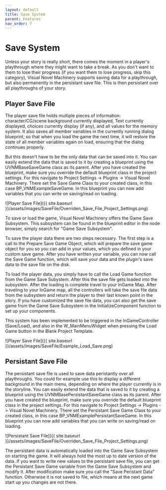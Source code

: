 ```yaml
---
layout: default
title: Save System
parent: Features
nav_order: 7
---
```


# Save System
Unless your story is really short, there comes the moment in a player's playthrough where they might want to take a break. As you don't want to them to lose their progress (if you want them to lose progress, skip this category), Visual Novel Machinery supports saving data for a playthrough, but also permanently in the persistant save file. This is then persistant over all playthroughs of your story.

## Player Save File
The player save file holds multiple pieces of information: character/CG/scene background currently displayed, Text currently displayed, choices currently display (if any), and all values for the memory system. It also saves all member variables in the currently running dialog blueprint, so that when you load the game the next time, it will restore the state of all member variables again on load, ensuring that the dialog continues properly.

But this doesn't have to be the only data that can be saved into it. You can easily extend the data that is saved to it by creating a blueprint using the UVNMBaseSaveGame class as its parent. After you have created the blueprint, make sure you override the default blueprint class in the project settings. For this navigate to Project Settings -> Plugins -> Visual Novel Machinery. There set the Save Game Class to your created class, in this case BP_VNMExampleSaveGame. In this blueprint you can now add variables that you can write on saving/read on loading.

![Player Save File]({{ site.baseurl }}/assets/images/SaveFile/Overriden_Save_File_Project_Settings.png)

To save or load the game, Visual Novel Machinery offers the Game Save Subsystem. This subsystem can be found in the blueprint editor in the node browser, simply search for "Game Save Subsystem". 

To save the player data there are two steps necessary. The first step is a call to the Prepare Save Game Object, which will prepare the save game object for you so you can add in your values, which you defined in your custom save game. After you have written your variable, you can now call the Save Game function, which will save your data and the plugin's save data to the save file on the disk.

To load the player data, you simply have to call the Load Game function from the Game Save Subystem. After this the save file gets loaded into the subsystem. After the loading is complete travel to your InGame Map. After traveling to your InGame map, all the controllers will take the save file data from the subsystem and return the player to their last known point in the story. If you have customized the save file data, you can also get the save game from the Game Save Subsystem in the InitializeComponent function to set up your components.

This system has been implemented to be triggered in the InGameController (Save/Load), and also in the W_MainMenuWidget when pressing the Load Game button in the Blank Project Template.

![Player Save File]({{ site.baseurl }}/assets/images/SaveFile/Example_Load_Save.png)

## Persistant Save File
The persistant save file is used to save data peristantly over all playthroughs. You could for example use this to display a different background in the main menu, depending on where the player currently is in the storyline. You can easily extend the data that is saved to it by creating a blueprint using the UVNMBasePersistantSaveGame class as its parent. After you have created the blueprint, make sure you override the default blueprint class in the project settings. For this navigate to Project Settings -> Plugins -> Visual Novel Machinery. There set the Persistant Save Game Class to your created class, in this case BP_VNMExamplePersistantSaveGame. In this blueprint you can now add variables that you can write on saving/read on loading.

![Persistant Save File]({{ site.baseurl }}/assets/images/SaveFile/Overriden_Save_File_Project_Settings.png)

The persistant data is automatically loaded into the Game Save Subsystem on starting the game. It will always hold the most up to date version of the data. If you want to write new values to the persistant save file, you can get the Persistant Save Game variable from the Game Save Subsystem and modify it. After modification make sure you call the "Save Peristant Data" function. Otherwise it is not saved to file, which means at the next game start up you changes are not there.